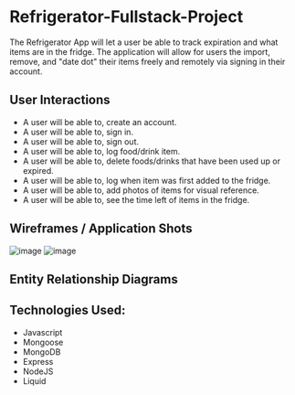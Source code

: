 # Refrigerator-Fullstack-Project

The Refrigerator App will let a user be able to track expiration and what items are in the fridge. The application will allow for users the import, remove, and "date dot" their items freely and remotely via signing in their account.

## User Interactions
- A user will be able to, create an account. 
- A user will be able to, sign in.
- A user will be able to, sign out.
- A user will be able to, log food/drink item.
- A user will be able to, delete foods/drinks that have been used up or expired.
- A user will be able to, log when item was first added to the fridge.
- A user will be able to, add photos of items for visual reference.
- A user will be able to, see the time left of items in the fridge.

## Wireframes / Application Shots
![image](https://user-images.githubusercontent.com/106713788/214065447-16acf7b0-2e02-4381-810c-87f88dcaa935.png)
![image](https://user-images.githubusercontent.com/106713788/214067874-fadb70f6-a0cf-4538-b5bd-643711c69b1d.png)


## Entity Relationship Diagrams

## Technologies Used:
- Javascript
-  Mongoose
- MongoDB
- Express
- NodeJS
- Liquid
